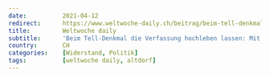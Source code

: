 ```yaml
---
date:          2021-04-12
redirect:      https://www.weltwoche-daily.ch/beitrag/beim-tell-denkmal-die-verfassung-hochleben-lassen-mit-dem-verbot-der-demo-in-altdorf-hat-die-urner-regierung-ein-eigentor-geschossen/
title:         Weltwoche daily
subtitle:      'Beim Tell-Denkmal die Verfassung hochleben lassen: Mit dem Verbot der Demo in Altdorf hat die Urner Regierung ein Eigentor geschossen'
country:       CH
categories:    [Widerstand, Politik]
tags:          [weltwoche daily, altdorf]
---
```

